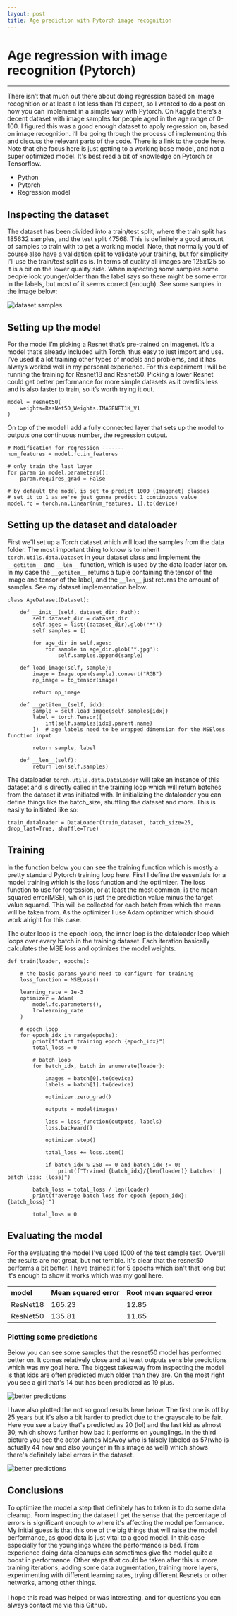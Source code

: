 ```yaml
---
layout: post
title: Age prediction with Pytorch image recognition
---
```

# Age regression with image recognition (Pytorch)
---
<div class="intro">
There isn’t that much out there about doing regression based on image recognition or at least a lot less than I’d expect, so I wanted to do a post on how you can implement in a simple way with Pytorch. On Kaggle there’s a decent dataset with image samples for people aged in the age range of 0-100. I figured this was a good enough dataset to apply regression on, based on image recognition. I’ll be going through the process of implementing this and discuss the relevant parts of the code. There is a link to the code here. Note that ehe focus here is just getting to a working base model, and not a super optimized model. It's best read a bit of knowledge on Pytorch or Tensorflow.
</div>

<ul class="tags">
    <li>Python</li>
    <li>Pytorch</li>
    <li>Regression model</li>
</ul>

## Inspecting the dataset
The dataset has been divided into a train/test split, where the train split has 185632 samples, and the test split 47568. This is definitely a good amount of samples to train with to get a working model. Note, that normally you’d of course also have a validation split to validate your training, but for simplicity I’ll use the train/test split as is. In terms of quality all images are 125x125 so it is a bit on the lower quality side. When inspecting some samples some people look younger/older than the label says so there might be some error in the labels, but most of it seems correct (enough). See some samples in the image below:

![dataset samples]({{site.url}}/assets/images/age-regression/dataset_samples.png)


## Setting up the model
For the model I’m picking a Resnet that’s pre-trained on Imagenet. It’s a model that’s already included with Torch, thus easy to just import and use. I’ve used it a lot training other types of models and problems, and it has always worked well in my personal experience. For this experiment I will be running the training for Resnet18 and Resnet50. Picking a lower Resnet could get better performance for more simple datasets as it overfits less and is also faster to train, so it’s worth trying it out.

```
model = resnet50(
    weights=ResNet50_Weights.IMAGENET1K_V1
)
```
On top of the model I add a fully connected layer that sets up the model to outputs one continuous number, the regression output.
```
# Modification for regression -------
num_features = model.fc.in_features

# only train the last layer
for param in model.parameters():
    param.requires_grad = False

# by default the model is set to predict 1000 (Imagenet) classes
# set it to 1 as we're just gonna predict 1 continuous value
model.fc = torch.nn.Linear(num_features, 1).to(device)
```
## Setting up the dataset and dataloader
First we’ll set up a Torch dataset which will load the samples from the data folder. The most important thing to know is to inherit `torch.utils.data.Dataset` in your dataset class and implement the `__getitem__` and `__len__` function, which is used by the data loader later on. In my case the `__getitem__` returns a tuple containing the tensor of the image and tensor of the label, and the `__len__` just returns the amount of samples. See my dataset implementation below.
```
class AgeDataset(Dataset):
    
    def __init__(self, dataset_dir: Path):
        self.dataset_dir = dataset_dir
        self.ages = list((dataset_dir).glob("*"))
        self.samples = []
        
        for age_dir in self.ages:
            for sample in age_dir.glob('*.jpg'):
                self.samples.append(sample)
                
    def load_image(self, sample):
        image = Image.open(sample).convert("RGB")
        np_image = to_tensor(image)
        
        return np_image

    def __getitem__(self, idx):
        sample = self.load_image(self.samples[idx])
        label = torch.Tensor([
            int(self.samples[idx].parent.name)
        ])  # age labels need to be wrapped dimension for the MSEloss function input
        
        return sample, label
        
    def __len__(self):
        return len(self.samples)
```

The dataloader `torch.utils.data.DataLoader` will take an instance of this dataset and is directly called in the training loop which will return batches from the dataset it was initiated with. In initializing the dataloader you can define things like the batch_size, shuffling the dataset and more. This is easily to initiated like so:

`train_dataloader = DataLoader(train_dataset, batch_size=25, drop_last=True, shuffle=True)`

## Training
In the function below you can see the training function which is mostly a pretty standard Pytorch training loop here. First I define the essentials for a model training which is the loss function and the optimizer. The loss function to use for regression, or at least the most common, is the mean squared error(MSE), which is just the prediction value minus the target value squared. This will be collected for each batch from which the mean will be taken from. As the optimizer I use Adam optimizer which should work alright for this case.

The outer loop is the epoch loop, the inner loop is the dataloader loop which loops over every batch in the training dataset. Each iteration basically calculates the MSE loss and optimizes the model weights.

```
def train(loader, epochs):

    # the basic params you'd need to configure for training
    loss_function = MSELoss()

    learning_rate = 1e-3
    optimizer = Adam(
        model.fc.parameters(),
        lr=learning_rate
    )

    # epoch loop
    for epoch_idx in range(epochs):
        print(f"start training epoch {epoch_idx}")
        total_loss = 0

        # batch loop
        for batch_idx, batch in enumerate(loader):

            images = batch[0].to(device)
            labels = batch[1].to(device)

            optimizer.zero_grad()

            outputs = model(images)

            loss = loss_function(outputs, labels)
            loss.backward()

            optimizer.step()

            total_loss += loss.item()

            if batch_idx % 250 == 0 and batch_idx != 0:
                print(f"Trained {batch_idx}/{len(loader)} batches! | batch loss: {loss}")

        batch_loss = total_loss / len(loader)
        print(f"average batch loss for epoch {epoch_idx}: {batch_loss}!")

        total_loss = 0
```

## Evaluating the model
For the evaluating the model I've used 1000 of the test sample test. Overall the results are not great, but not terrible. It's clear that the resnet50 performs a bit better. I have trained it for 5 epochs which isn't that long but it's enough to show it works which was my goal here.

|model|Mean squared error|Root mean squared error|
|:---|:---|:---|
|ResNet18|165.23|12.85|
|ResNet50|135.81|11.65|

### Plotting some predictions
Below you can see some samples that the resnet50 model has performed better on. It comes relatively close and at least outputs sensible predictions which was my goal here. The biggest takeaway from inspecting the model is that kids are often predicted much older than they are. On the most right you see a girl that's 14 but has been predicted as 19 plus.

![better predictions]({{site.url}}/assets/images/age-regression/better_samples.png)

I have also plotted the not so good results here below. The first one is off by 25 years but it's also a bit harder to predict due to the grayscale to be fair. Here you see a baby that's predicted as 20 (lol) and the last kid as almost 30, which shows further how bad it performs on younglings. In the third picture you see the actor James McAvoy who is falsely labeled as 57(who is actually 44 now and also younger in this image as well) which shows there's definitely label errors in the dataset.

![better predictions]({{site.url}}/assets/images/age-regression/worse_samples.png)

## Conclusions
To optimize the model a step that definitely has to taken is to do some data cleanup. From inspecting the dataset I get the sense that the percentage of errors is significant enough to where it's affecting the model performance. My initial guess is that this one of the big things that will raise the model performance, as good data is just vital to a good model. In this case especially for the younglings where the performance is bad. From experience doing data cleanups can sometimes give the model quite a boost in performance. Other steps that could be taken after this is: more training iterations, adding some data augmentation, training more layers, experimenting with different learning rates, trying different Resnets or other networks, among other things.
<br/><br/>
I hope this read was helped or was interesting, and for questions you can always contact me via this Github.
